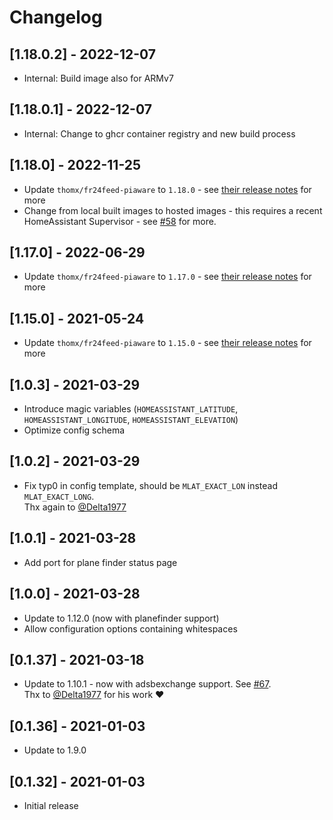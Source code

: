 # Changelog

## [1.18.0.2] - 2022-12-07

- Internal: Build image also for ARMv7

## [1.18.0.1] - 2022-12-07

- Internal: Change to ghcr container registry and new build process

## [1.18.0] - 2022-11-25

- Update `thomx/fr24feed-piaware` to `1.18.0` - see [their release notes](https://github.com/Thom-x/docker-fr24feed-piaware-dump1090/releases/tag/1.18.0) for more
- Change from local built images to hosted images - this requires a recent HomeAssistant Supervisor - see [#58](https://github.com/MaxWinterstein/homeassistant-addons/issues/58) for more.

## [1.17.0] - 2022-06-29

- Update `thomx/fr24feed-piaware` to `1.17.0` - see [their release notes](https://github.com/Thom-x/docker-fr24feed-piaware-dump1090/releases/tag/1.17.0) for more

## [1.15.0] - 2021-05-24

- Update `thomx/fr24feed-piaware` to `1.15.0` - see [their release notes](https://github.com/Thom-x/docker-fr24feed-piaware-dump1090/releases/tag/1.15.0) for more

## [1.0.3] - 2021-03-29

- Introduce magic variables (`HOMEASSISTANT_LATITUDE`, `HOMEASSISTANT_LONGITUDE`, `HOMEASSISTANT_ELEVATION`)
- Optimize config schema

## [1.0.2] - 2021-03-29

- Fix typ0 in config template, should be `MLAT_EXACT_LON` instead `MLAT_EXACT_LONG`.  
  Thx again to [@Delta1977](https://github.com/Delta1977)

## [1.0.1] - 2021-03-28

- Add port for plane finder status page

## [1.0.0] - 2021-03-28

- Update to 1.12.0 (now with planefinder support)
- Allow configuration options containing whitespaces

## [0.1.37] - 2021-03-18

- Update to 1.10.1 - now with adsbexchange support. See [#67](https://github.com/MaxWinterstein/homeassistant-addons/issues/67#).  
  Thx to [@Delta1977](https://github.com/Delta1977) for his work ❤️

## [0.1.36] - 2021-01-03

- Update to 1.9.0

## [0.1.32] - 2021-01-03

- Initial release
